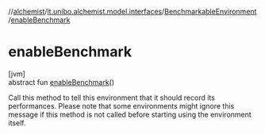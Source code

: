 //[alchemist](../../../index.md)/[it.unibo.alchemist.model.interfaces](../index.md)/[BenchmarkableEnvironment](index.md)/[enableBenchmark](enable-benchmark.md)

# enableBenchmark

[jvm]\
abstract fun [enableBenchmark](enable-benchmark.md)()

Call this method to tell this environment that it should record its performances. Please note that some environments might ignore this message if this method is not called before starting using the environment itself.
